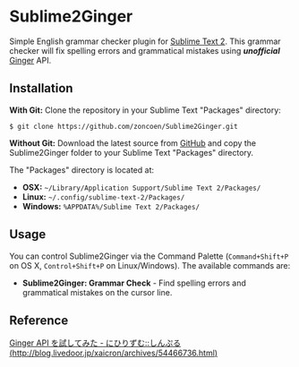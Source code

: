 Sublime2Ginger
==========
Simple English grammar checker plugin for [Sublime Text 2](http://www.sublimetext.com/2).
This grammar checker will fix spelling errors and grammatical mistakes using ***unofficial*** [Ginger](http://www.getginger.jp/) API.

Installation
----------
**With Git:** Clone the repository in your Sublime Text "Packages" directory:
```
$ git clone https://github.com/zoncoen/Sublime2Ginger.git
```
**Without Git:** Download the latest source from [GitHub](https://github.com/kentaTech/Sublime2Ginger) and copy the Sublime2Ginger folder to your Sublime Text "Packages" directory.

The "Packages" directory is located at:

- **OSX:** ```~/Library/Application Support/Sublime Text 2/Packages/```
- **Linux:** ```~/.config/sublime-text-2/Packages/```
- **Windows:** ```%APPDATA%/Sublime Text 2/Packages/```

Usage
----------
You can control Sublime2Ginger via the Command Palette (`Command+Shift+P` on OS X, `Control+Shift+P` on Linux/Windows).
The available commands are:

- **Sublime2Ginger: Grammar Check** - Find spelling errors and grammatical mistakes on the cursor line.

Reference
----------
[Ginger API を試してみた - にひりずむ::しんぷる (http://blog.livedoor.jp/xaicron/archives/54466736.html)](http://blog.livedoor.jp/xaicron/archives/54466736.html)
